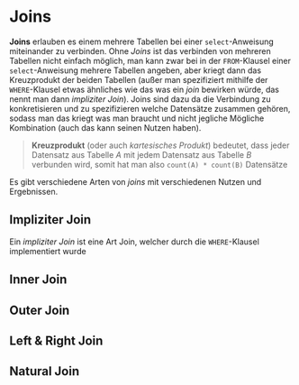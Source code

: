 # Joins

**Joins** erlauben es einem mehrere Tabellen bei einer `select`-Anweisung miteinander zu verbinden. Ohne *Joins* ist das verbinden von mehreren Tabellen nicht einfach möglich, man kann zwar bei in der `FROM`-Klausel einer `select`-Anweisung mehrere Tabellen angeben, aber kriegt dann das Kreuzprodukt der beiden Tabellen (außer man spezifiziert mithilfe der `WHERE`-Klausel etwas ähnliches wie das was ein *join* bewirken würde, das nennt man dann *impliziter Join*). Joins sind dazu da die Verbindung zu konkretisieren und zu spezifizieren welche Datensätze zusammen gehören, sodass man das kriegt was man braucht und nicht jegliche Mögliche Kombination (auch das kann seinen Nutzen haben).

> **Kreuzprodukt** (oder auch *kartesisches Produkt*) bedeutet, dass jeder Datensatz aus Tabelle *A* mit jedem Datensatz aus Tabelle *B* verbunden wird, somit hat man also `count(A) * count(B)` Datensätze

Es gibt verschiedene Arten von *joins* mit verschiedenen Nutzen und Ergebnissen.

## Impliziter Join

Ein *impliziter Join* ist eine Art Join, welcher durch die `WHERE`-Klausel implementiert wurde

## Inner Join

## Outer Join

## Left & Right Join

## Natural Join
